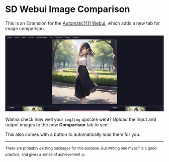﻿# SD Webui Image Comparison
This is an Extension for the [Automatic1111 Webui](https://github.com/AUTOMATIC1111/stable-diffusion-webui), which adds a new tab for image comparison.

<p align="center">
<img src="tab.gif">
</p>

Wanna check how well your `img2img` upscale went? Upload the input and output images to the new **Comparison** tab to see!

This also comes with a button to automatically load them for you.

<hr>

<sup> 
There are probably existing packages for this purpose. 
But writing one myself is a good practice, and gives a sense of achievement :p 
</sup>
